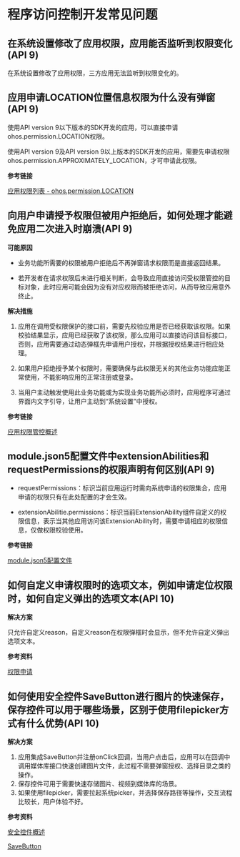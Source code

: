 # 程序访问控制开发常见问题

<!--Kit: Ability Kit-->
<!--Subsystem: Security-->
<!--Owner: @xia-bubai-->
<!--Designer: @linshuqing; @hehehe-li-->
<!--Tester: @leiyuqian-->
<!--Adviser: @zengyawen-->

## 在系统设置修改了应用权限，应用能否监听到权限变化(API 9)

在系统设置修改了应用权限，三方应用无法监听到权限变化的。


## 应用申请LOCATION位置信息权限为什么没有弹窗(API 9)

使用API version 9以下版本的SDK开发的应用，可以直接申请ohos.permission.LOCATION权限。

使用API version 9及API version 9以上版本的SDK开发的应用，需要先申请权限ohos.permission.APPROXIMATELY_LOCATION，才可申请此权限。

**参考链接**

[应用权限列表 - ohos.permission.LOCATION](../security/AccessToken/permissions-for-all-user.md#ohospermissionlocation)


## 向用户申请授予权限但被用户拒绝后，如何处理才能避免应用二次进入时崩溃(API 9)

**可能原因**

- 业务功能所需要的权限被用户拒绝后不再弹窗请求权限而是直接返回结果。

- 若开发者在请求权限后未进行相关判断，会导致应用直接访问受权限管控的目标对象，此时应用可能会因为没有对应权限而被拒绝访问，从而导致应用意外终止。

**解决措施**

1. 应用在调用受权限保护的接口前，需要先校验应用是否已经获取该权限。如果校验结果显示，应用已经获取了该权限，那么应用可以直接访问该目标接口，否则，应用需要通过动态弹框先申请用户授权，并根据授权结果进行相应处理。

2. 如果用户拒绝授予某个权限时，需要确保与此权限无关的其他业务功能应能正常使用，不能影响应用的正常注册或登录。

3. 当用户主动触发使用此业务功能或为实现业务功能所必须时，应用程序可通过界面内文字引导，让用户主动到“系统设置”中授权。

**参考链接**

[应用权限管控概述](../security/AccessToken/access-token-overview.md)

## module.json5配置文件中extensionAbilities和requestPermissions的权限声明有何区别(API 9)

- requestPermissions：标识当前应用运行时需向系统申请的权限集合，应用申请的权限只有在此处配置的才会生效。

- extensionAbilitie.permissions：标识当前ExtensionAbility组件自定义的权限信息，表示当其他应用访问该ExtensionAbility时，需要申请相应的权限信息，仅做权限校验使用。

**参考链接**

[module.json5配置文件](../quick-start/module-configuration-file.md)

## 如何自定义申请权限时的选项文本，例如申请定位权限时，如何自定义弹出的选项文本(API 10)

**解决方案**

只允许自定义reason，自定义reason在权限弹框时会显示，但不允许自定义弹出选项文本。

**参考资料**

[权限申请](../security/AccessToken/determine-application-mode.md)

## 如何使用安全控件SaveButton进行图片的快速保存，保存控件可以用于哪些场景，区别于使用filepicker方式有什么优势(API 10)

**解决方案**

1. 应用集成SaveButton并注册onClick回调，当用户点击后，应用可以在回调中调用媒体库接口快速创建图片文件，此过程不需要弹窗授权、选择目录之类的操作。
2. 保存控件可用于需要快速存储图片、视频到媒体库的场景。
3. 如果使用filepicker，需要拉起系统picker，并选择保存路径等操作，交互流程比较长，用户体验不好。

**参考资料**

[安全控件概述](../security/AccessToken/security-component-overview.md)

[SaveButton](../reference/apis-arkui/arkui-ts/ts-security-components-savebutton.md)